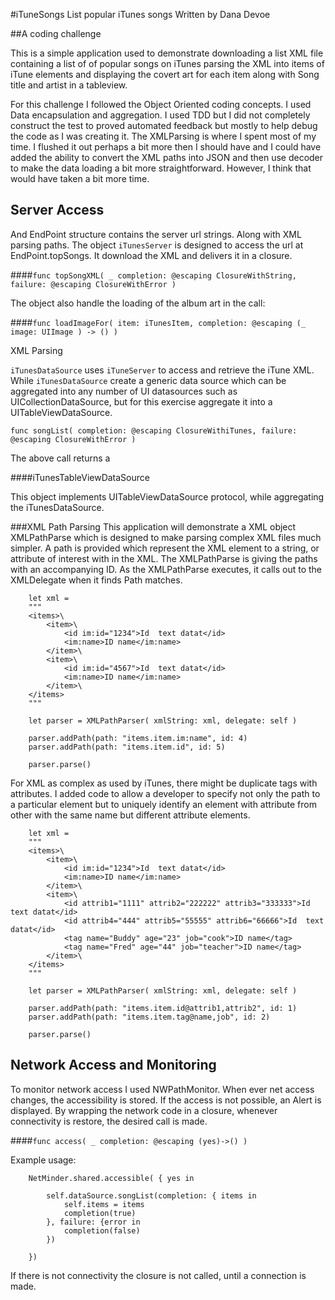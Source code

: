 #iTuneSongs
List popular iTunes songs
Written by Dana Devoe

##A coding challenge

This is a simple application used to demonstrate downloading a list XML file containing a list of of popular songs on iTunes parsing the XML into items of iTune elements and displaying the covert art for each item along with Song title and artist in a tableview.

For this challenge I followed the Object Oriented coding concepts.  I used Data encapsulation and aggregation.  I used TDD but I did not completely construct the test to proved automated feedback but mostly to help debug the code as I was creating it.  The XMLParsing is where I spent most of my time.  I flushed it out perhaps a bit more then I should have and I could have added the ability to convert the XML paths into JSON and then use decoder to make the data loading a bit more straightforward.  However, I think that would have taken a bit more time.
## Server Access
And EndPoint structure contains the server url strings. Along with XML parsing paths.  The object `iTunesServer` is designed to access the url at EndPoint.topSongs.  It download the XML and delivers it in a closure. 

####`func topSongXML( _ completion: @escaping ClosureWithString, failure: @escaping ClosureWithError )`

 The object also handle the loading of the album art in the call:

####`func loadImageFor( item: iTunesItem, completion: @escaping (_ image: UIImage ) -> () )`

XML Parsing

`iTunesDataSource` uses `iTuneServer` to access and retrieve the iTune XML.  While `iTunesDataSource` create a generic data source which can be aggregated into any number of UI datasources such as UICollectionDataSource, but for this exercise aggregate it into a UITableViewDataSource.

`func songList( completion: @escaping ClosureWithiTunes, failure: @escaping ClosureWithError )`

The above call returns a 

####iTunesTableViewDataSource

This object implements UITableViewDataSource protocol, while aggregating the iTunesDataSource.

###XML Path Parsing
This application will demonstrate a XML object XMLPathParse which is designed to make parsing complex XML files much simpler.  A path is provided which represent the XML element to a string, or attribute of interest with in the XML.  The XMLPathParse is giving the paths with an accompanying ID.  As the XMLPathParse executes, it calls out to the XMLDelegate when it finds Path matches.  

        let xml =
        """
        <items>\
            <item>\
                <id im:id="1234">Id  text datat</id>
                <im:name>ID name</im:name>
            </item>\
            <item>\
                <id im:id="4567">Id  text datat</id>
                <im:name>ID name</im:name>
            </item>\
        </items>
        """

        let parser = XMLPathParser( xmlString: xml, delegate: self )
        
        parser.addPath(path: "items.item.im:name", id: 4)
        parser.addPath(path: "items.item.id", id: 5)

        parser.parse()

For XML as complex as used by iTunes, there might be duplicate tags with attributes.  I added code to allow a developer to specify not only the path to a particular element but to uniquely identify an element with attribute from other with the same name but different attribute elements.

        let xml =
        """
        <items>\
            <item>\
                <id im:id="1234">Id  text datat</id>
                <im:name>ID name</im:name>
            </item>\
            <item>\
                <id attrib1="1111" attrib2="222222" attrib3="333333">Id  text datat</id>
                <id attrib4="444" attrib5="55555" attrib6="66666">Id  text datat</id>
                <tag name="Buddy" age="23" job="cook">ID name</tag>
                <tag name="Fred" age="44" job="teacher">ID name</tag>
            </item>\
        </items>
        """

        let parser = XMLPathParser( xmlString: xml, delegate: self )
        
        parser.addPath(path: "items.item.id@attrib1,attrib2", id: 1)
        parser.addPath(path: "items.item.tag@name,job", id: 2)

        parser.parse()

## Network Access and Monitoring 
To monitor network access I used NWPathMonitor.  When ever net access changes, the accessibility is stored.  If the access is not possible, an Alert is displayed.  By wrapping the network code in a closure, whenever connectivity is restore, the desired call is made. 

####`func access( _ completion: @escaping (yes)->() )`

Example usage:

        NetMinder.shared.accessible( { yes in
            
            self.dataSource.songList(completion: { items in
                self.items = items
                completion(true)
            }, failure: {error in
                completion(false)
            })
            
        })
If there is not connectivity the closure is not called, until a connection is made.


